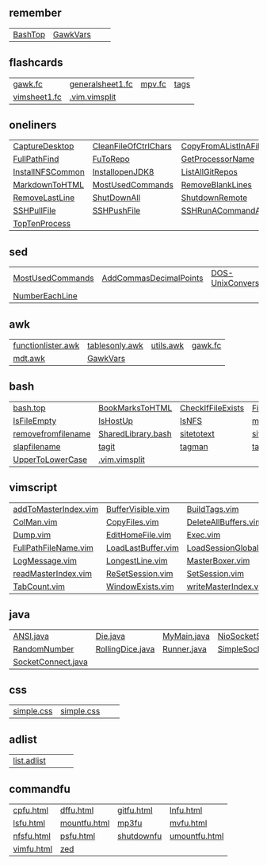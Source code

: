 

## remember

|                                |                                |                                |                                |
| :---------------------------- | :---------------------------- | :---------------------------- | :---------------------------- |
| [BashTop](https://raw.githubusercontent.com/archernar/scripts/main/remember/BashTop) | [GawkVars](https://raw.githubusercontent.com/archernar/scripts/main/remember/GawkVars) | 


## flashcards

|                                |                                |                                |                                |
| :---------------------------- | :---------------------------- | :---------------------------- | :---------------------------- |
| [gawk.fc](https://raw.githubusercontent.com/archernar/scripts/main/flashcards/gawk.fc) | [generalsheet1.fc](https://raw.githubusercontent.com/archernar/scripts/main/flashcards/generalsheet1.fc) | [mpv.fc](https://raw.githubusercontent.com/archernar/scripts/main/flashcards/mpv.fc) | [tags](https://raw.githubusercontent.com/archernar/scripts/main/flashcards/tags) | 
| [vimsheet1.fc](https://raw.githubusercontent.com/archernar/scripts/main/flashcards/vimsheet1.fc) | [.vim.vimsplit](https://raw.githubusercontent.com/archernar/scripts/main/flashcards/.vim.vimsplit) | 


## oneliners

|                                |                                |                                |                                |
| :---------------------------- | :---------------------------- | :---------------------------- | :---------------------------- |
| [CaptureDesktop](https://raw.githubusercontent.com/archernar/scripts/main/oneliners/CaptureDesktop) | [CleanFileOfCtrlChars](https://raw.githubusercontent.com/archernar/scripts/main/oneliners/CleanFileOfCtrlChars) | [CopyFromAListInAFile](https://raw.githubusercontent.com/archernar/scripts/main/oneliners/CopyFromAListInAFile) | [FigletClock](https://raw.githubusercontent.com/archernar/scripts/main/oneliners/FigletClock) | 
| [FullPathFind](https://raw.githubusercontent.com/archernar/scripts/main/oneliners/FullPathFind) | [FuToRepo](https://raw.githubusercontent.com/archernar/scripts/main/oneliners/FuToRepo) | [GetProcessorName](https://raw.githubusercontent.com/archernar/scripts/main/oneliners/GetProcessorName) | [GetWheather](https://raw.githubusercontent.com/archernar/scripts/main/oneliners/GetWheather) | 
| [InstallNFSCommon](https://raw.githubusercontent.com/archernar/scripts/main/oneliners/InstallNFSCommon) | [InstallopenJDK8](https://raw.githubusercontent.com/archernar/scripts/main/oneliners/InstallopenJDK8) | [ListAllGitRepos](https://raw.githubusercontent.com/archernar/scripts/main/oneliners/ListAllGitRepos) | [ListFilesModInPeriod](https://raw.githubusercontent.com/archernar/scripts/main/oneliners/ListFilesModInPeriod) | 
| [MarkdownToHTML](https://raw.githubusercontent.com/archernar/scripts/main/oneliners/MarkdownToHTML) | [MostUsedCommands](https://raw.githubusercontent.com/archernar/scripts/main/oneliners/MostUsedCommands) | [RemoveBlankLines](https://raw.githubusercontent.com/archernar/scripts/main/oneliners/RemoveBlankLines) | [RemoveFirstLine](https://raw.githubusercontent.com/archernar/scripts/main/oneliners/RemoveFirstLine) | 
| [RemoveLastLine](https://raw.githubusercontent.com/archernar/scripts/main/oneliners/RemoveLastLine) | [ShutDownAll](https://raw.githubusercontent.com/archernar/scripts/main/oneliners/ShutDownAll) | [ShutdownRemote](https://raw.githubusercontent.com/archernar/scripts/main/oneliners/ShutdownRemote) | [SSHGenerateKey](https://raw.githubusercontent.com/archernar/scripts/main/oneliners/SSHGenerateKey) | 
| [SSHPullFile](https://raw.githubusercontent.com/archernar/scripts/main/oneliners/SSHPullFile) | [SSHPushFile](https://raw.githubusercontent.com/archernar/scripts/main/oneliners/SSHPushFile) | [SSHRunACommandAndExit](https://raw.githubusercontent.com/archernar/scripts/main/oneliners/SSHRunACommandAndExit) | [startvimnoargs](https://raw.githubusercontent.com/archernar/scripts/main/oneliners/startvimnoargs) | 
| [TopTenProcess](https://raw.githubusercontent.com/archernar/scripts/main/oneliners/TopTenProcess) | 


## sed

|                                |                                |                                |                                |
| :---------------------------- | :---------------------------- | :---------------------------- | :---------------------------- |
| [MostUsedCommands](https://raw.githubusercontent.com/archernar/scripts/main/oneliners/MostUsedCommands) | [AddCommasDecimalPoints](https://raw.githubusercontent.com/archernar/scripts/main/sed/AddCommasDecimalPoints) | [DOS-UnixConversions](https://raw.githubusercontent.com/archernar/scripts/main/sed/DOS-UnixConversions) | [LeadingTraining](https://raw.githubusercontent.com/archernar/scripts/main/sed/LeadingTraining) | 
| [NumberEachLine](https://raw.githubusercontent.com/archernar/scripts/main/sed/NumberEachLine) | 


## awk

|                                |                                |                                |                                |
| :---------------------------- | :---------------------------- | :---------------------------- | :---------------------------- |
| [functionlister.awk](https://raw.githubusercontent.com/archernar/scripts/main/awk/functionlister.awk) | [tablesonly.awk](https://raw.githubusercontent.com/archernar/scripts/main/awk/tablesonly.awk) | [utils.awk](https://raw.githubusercontent.com/archernar/scripts/main/awk/utils.awk) | [gawk.fc](https://raw.githubusercontent.com/archernar/scripts/main/flashcards/gawk.fc) | 
| [mdt.awk](https://raw.githubusercontent.com/archernar/scripts/main/mdt.awk) | [GawkVars](https://raw.githubusercontent.com/archernar/scripts/main/remember/GawkVars) | 


## bash

|                                |                                |                                |                                |
| :---------------------------- | :---------------------------- | :---------------------------- | :---------------------------- |
| [bash.top](https://raw.githubusercontent.com/archernar/scripts/main/bash/bash.top) | [BookMarksToHTML](https://raw.githubusercontent.com/archernar/scripts/main/bash/BookMarksToHTML) | [CheckIfFileExists](https://raw.githubusercontent.com/archernar/scripts/main/bash/CheckIfFileExists) | [FileExistsNotEmpty](https://raw.githubusercontent.com/archernar/scripts/main/bash/FileExistsNotEmpty) | 
| [IsFileEmpty](https://raw.githubusercontent.com/archernar/scripts/main/bash/IsFileEmpty) | [IsHostUp](https://raw.githubusercontent.com/archernar/scripts/main/bash/IsHostUp) | [IsNFS](https://raw.githubusercontent.com/archernar/scripts/main/bash/IsNFS) | [my](https://raw.githubusercontent.com/archernar/scripts/main/bash/my) | 
| [removefromfilename](https://raw.githubusercontent.com/archernar/scripts/main/bash/removefromfilename) | [SharedLibrary.bash](https://raw.githubusercontent.com/archernar/scripts/main/bash/SharedLibrary.bash) | [sitetotext](https://raw.githubusercontent.com/archernar/scripts/main/bash/sitetotext) | [sitetotextraw](https://raw.githubusercontent.com/archernar/scripts/main/bash/sitetotextraw) | 
| [slapfilename](https://raw.githubusercontent.com/archernar/scripts/main/bash/slapfilename) | [tagit](https://raw.githubusercontent.com/archernar/scripts/main/bash/tagit) | [tagman](https://raw.githubusercontent.com/archernar/scripts/main/bash/tagman) | [tags](https://raw.githubusercontent.com/archernar/scripts/main/bash/tags) | 
| [UpperToLowerCase](https://raw.githubusercontent.com/archernar/scripts/main/bash/UpperToLowerCase) | [.vim.vimsplit](https://raw.githubusercontent.com/archernar/scripts/main/bash/.vim.vimsplit) | 


## vimscript

|                                |                                |                                |                                |
| :---------------------------- | :---------------------------- | :---------------------------- | :---------------------------- |
| [addToMasterIndex.vim](https://raw.githubusercontent.com/archernar/scripts/main/vimscript/addToMasterIndex.vim) | [BufferVisible.vim](https://raw.githubusercontent.com/archernar/scripts/main/vimscript/BufferVisible.vim) | [BuildTags.vim](https://raw.githubusercontent.com/archernar/scripts/main/vimscript/BuildTags.vim) | [CaptureSession.vim](https://raw.githubusercontent.com/archernar/scripts/main/vimscript/CaptureSession.vim) | 
| [ColMan.vim](https://raw.githubusercontent.com/archernar/scripts/main/vimscript/ColMan.vim) | [CopyFiles.vim](https://raw.githubusercontent.com/archernar/scripts/main/vimscript/CopyFiles.vim) | [DeleteAllBuffers.vim](https://raw.githubusercontent.com/archernar/scripts/main/vimscript/DeleteAllBuffers.vim) | [DeleteNoNameBuffer.vim](https://raw.githubusercontent.com/archernar/scripts/main/vimscript/DeleteNoNameBuffer.vim) | 
| [Dump.vim](https://raw.githubusercontent.com/archernar/scripts/main/vimscript/Dump.vim) | [EditHomeFile.vim](https://raw.githubusercontent.com/archernar/scripts/main/vimscript/EditHomeFile.vim) | [Exec.vim](https://raw.githubusercontent.com/archernar/scripts/main/vimscript/Exec.vim) | [FileInSession.vim](https://raw.githubusercontent.com/archernar/scripts/main/vimscript/FileInSession.vim) | 
| [FullPathFileName.vim](https://raw.githubusercontent.com/archernar/scripts/main/vimscript/FullPathFileName.vim) | [LoadLastBuffer.vim](https://raw.githubusercontent.com/archernar/scripts/main/vimscript/LoadLastBuffer.vim) | [LoadSessionGlobal.vim](https://raw.githubusercontent.com/archernar/scripts/main/vimscript/LoadSessionGlobal.vim) | [LoadSession.vim](https://raw.githubusercontent.com/archernar/scripts/main/vimscript/LoadSession.vim) | 
| [LogMessage.vim](https://raw.githubusercontent.com/archernar/scripts/main/vimscript/LogMessage.vim) | [LongestLine.vim](https://raw.githubusercontent.com/archernar/scripts/main/vimscript/LongestLine.vim) | [MasterBoxer.vim](https://raw.githubusercontent.com/archernar/scripts/main/vimscript/MasterBoxer.vim) | [MasterPadder.vim](https://raw.githubusercontent.com/archernar/scripts/main/vimscript/MasterPadder.vim) | 
| [readMasterIndex.vim](https://raw.githubusercontent.com/archernar/scripts/main/vimscript/readMasterIndex.vim) | [ReSetSession.vim](https://raw.githubusercontent.com/archernar/scripts/main/vimscript/ReSetSession.vim) | [SetSession.vim](https://raw.githubusercontent.com/archernar/scripts/main/vimscript/SetSession.vim) | [ShowSession.vim](https://raw.githubusercontent.com/archernar/scripts/main/vimscript/ShowSession.vim) | 
| [TabCount.vim](https://raw.githubusercontent.com/archernar/scripts/main/vimscript/TabCount.vim) | [WindowExists.vim](https://raw.githubusercontent.com/archernar/scripts/main/vimscript/WindowExists.vim) | [writeMasterIndex.vim](https://raw.githubusercontent.com/archernar/scripts/main/vimscript/writeMasterIndex.vim) | 


## java

|                                |                                |                                |                                |
| :---------------------------- | :---------------------------- | :---------------------------- | :---------------------------- |
| [ANSI.java](https://raw.githubusercontent.com/archernar/scripts/main/java/ANSI.java) | [Die.java](https://raw.githubusercontent.com/archernar/scripts/main/java/Die.java) | [MyMain.java](https://raw.githubusercontent.com/archernar/scripts/main/java/MyMain.java) | [NioSocketServer.java](https://raw.githubusercontent.com/archernar/scripts/main/java/NioSocketServer.java) | 
| [RandomNumber](https://raw.githubusercontent.com/archernar/scripts/main/java/RandomNumber) | [RollingDice.java](https://raw.githubusercontent.com/archernar/scripts/main/java/RollingDice.java) | [Runner.java](https://raw.githubusercontent.com/archernar/scripts/main/java/Runner.java) | [SimpleSocketServer.java](https://raw.githubusercontent.com/archernar/scripts/main/java/SimpleSocketServer.java) | 
| [SocketConnect.java](https://raw.githubusercontent.com/archernar/scripts/main/java/SocketConnect.java) | 


## css

|                                |                                |                                |                                |
| :---------------------------- | :---------------------------- | :---------------------------- | :---------------------------- |
| [simple.css](https://raw.githubusercontent.com/archernar/scripts/main/css/simple.css) | [simple.css](https://raw.githubusercontent.com/archernar/scripts/main/simple.css) | 


## adlist

|                                |                                |                                |                                |
| :---------------------------- | :---------------------------- | :---------------------------- | :---------------------------- |
| [list.adlist](https://raw.githubusercontent.com/archernar/scripts/main/adlist/list.adlist) | 


## commandfu

|                                |                                |                                |                                |
| :---------------------------- | :---------------------------- | :---------------------------- | :---------------------------- |
| [cpfu.html](https://raw.githubusercontent.com/archernar/scripts/main/commandfu/cpfu.html) | [dffu.html](https://raw.githubusercontent.com/archernar/scripts/main/commandfu/dffu.html) | [gitfu.html](https://raw.githubusercontent.com/archernar/scripts/main/commandfu/gitfu.html) | [lnfu.html](https://raw.githubusercontent.com/archernar/scripts/main/commandfu/lnfu.html) | 
| [lsfu.html](https://raw.githubusercontent.com/archernar/scripts/main/commandfu/lsfu.html) | [mountfu.html](https://raw.githubusercontent.com/archernar/scripts/main/commandfu/mountfu.html) | [mp3fu](https://raw.githubusercontent.com/archernar/scripts/main/commandfu/mp3fu) | [mvfu.html](https://raw.githubusercontent.com/archernar/scripts/main/commandfu/mvfu.html) | 
| [nfsfu.html](https://raw.githubusercontent.com/archernar/scripts/main/commandfu/nfsfu.html) | [psfu.html](https://raw.githubusercontent.com/archernar/scripts/main/commandfu/psfu.html) | [shutdownfu](https://raw.githubusercontent.com/archernar/scripts/main/commandfu/shutdownfu) | [umountfu.html](https://raw.githubusercontent.com/archernar/scripts/main/commandfu/umountfu.html) | 
| [vimfu.html](https://raw.githubusercontent.com/archernar/scripts/main/commandfu/vimfu.html) | [zed](https://raw.githubusercontent.com/archernar/scripts/main/commandfu/zed) | 

